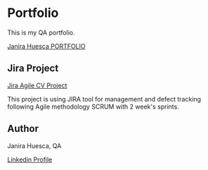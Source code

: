 # Portfolio
This is my QA portfolio.

[Janira Huesca PORTFOLIO](https://janirahuescaqa.github.io/qaportfolio/)

## Jira Project
[Jira Agile CV Project](https://janira-huesca-qa.atlassian.net/jira/software/projects/QAP/boards/2)

This project is using JIRA tool for management and defect tracking following Agile methodology SCRUM with 2 week's sprints.

## Author
Janira Huesca, QA

[Linkedin Profile](https://www.linkedin.com/in/janirahuesca/)



